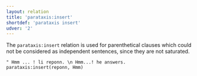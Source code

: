 ```yaml
---
layout: relation
title: 'parataxis:insert'
shortdef: 'parataxis insert'
udver: '2'
---
```


The `parataxis:insert` relation is used for parenthetical clauses which could not be considered as independent sentences, since they are not saturated.

~~~ sdparse
" Hmm ... ! li reponn. \n Hmm...! he answers.
parataxis:insert(reponn, Hmm)
~~~

<!-- Interlanguage links updated Út 9. května 2023, 20:04:31 CEST -->
